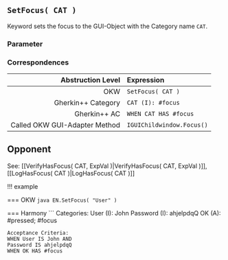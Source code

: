 ## `SetFocus( CAT )`

Keyword sets the focus to the GUI-Object with the Category name `CAT`.

### Parameter

### Correspondences

| Abstruction Level         | Expression                  |
| ------------------------: | :---------------------------|
| OKW                       | `SetFocus( CAT )`           |
| Gherkin++ Category        | `CAT (I): #focus`           |
| Gherkin++ AC              | `WHEN CAT HAS #focus`       |
| Called OKW GUI-Adapter Method | `IGUIChildwindow.Focus()`   |

## Opponent

See: [[VerifyHasFocus( CAT, ExpVal )|VerifyHasFocus( CAT, ExpVal )]], [[LogHasFocus( CAT )|LogHasFocus( CAT )]]


!!! example

=== OKW
    ```java
    EN.SetFocus( "User" )
    ```

=== Harmony
    ```
    Categories:
    User (I): John
    Password (I): ahjelpdqQ
    OK (A): #pressed; #focus

    Acceptance Criteria:
    WHEN User IS John AND
    Password IS ahjelpdqQ
    WHEN OK HAS #focus

```